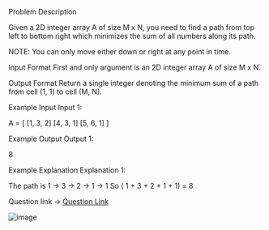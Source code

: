 Problem Description
 
 

Given a 2D integer array A of size M x N, you need to find a path from top left to bottom right which minimizes the sum of all numbers along its path.

NOTE: You can only move either down or right at any point in time. 



Input Format
First and only argument is an 2D integer array A of size M x N.



Output Format
Return a single integer denoting the minimum sum of a path from cell (1, 1) to cell (M, N).



Example Input
Input 1:

 A = [  [1, 3, 2]
        [4, 3, 1]
        [5, 6, 1]
     ]


Example Output
Output 1:

 8


Example Explanation
Explanation 1:

 The path is 1 -> 3 -> 2 -> 1 -> 1
 So ( 1 + 3 + 2 + 1 + 1) = 8

Question link -> <a href="https://www.interviewbit.com/problems/min-sum-path-in-matrix/">Question Link</a>

![image](https://github.com/Chaitanya-gandhi-41/DSA-/assets/115097449/64bd612b-4782-4a05-83b7-d97af92c33da)

